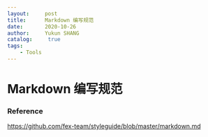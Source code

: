 ```yaml
---
layout:     post
title:      Markdown 编写规范
date:       2020-10-26
author:     Yukun SHANG
catalog: 	 true
tags:
    - Tools
---
```


# Markdown 编写规范



### Reference

https://github.com/fex-team/styleguide/blob/master/markdown.md

